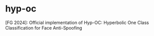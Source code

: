 # hyp-oc
[FG 2024]: Official implementation of Hyp-OC: Hyperbolic One Class Classification for Face Anti-Spoofing
